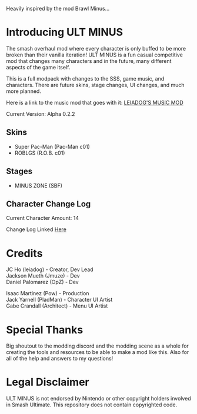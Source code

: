 Heavily inspired by the mod Brawl Minus...

# Introducing ULT MINUS
The smash overhaul mod where every character is only buffed to be more broken than their vanilla iteration! ULT MINUS is a fun casual competitive mod that changes many characters and in the future, many different aspects of the game itself.

This is a full modpack with changes to the SSS, game music, and characters. There are future skins, stage changes, UI changes, and much more planned.

Here is a link to the music mod that goes with it: [LEIADOG'S MUSIC MOD](https://github.com/leiadog11/LEIADOGS-MUSIC-MOD/releases/tag/v1.0)

Current Version: Alpha 0.2.2

## Skins
- Super Pac-Man (Pac-Man c01)
- ROBLGS (R.O.B. c01)

## Stages
- MINUS ZONE (SBF)

## Character Change Log
Current Character Amount: 14

Change Log Linked [Here](https://docs.google.com/document/d/1ljZ57RQu8Xp7I35-QuW9bDr22O7RT_vPG4ErxPwNd8Y/edit?usp=sharing)

# Credits
JC Ho (leiadog) - Creator, Dev Lead\
Jackson Mueth (Jmuze) - Dev\
Daniel Palomarez (OpZ) - Dev

Isaac Martinez (Pow) - Production\
Jack Yarnell (PladMan) - Character UI Artist\
Gabe Crandall (Architect) - Menu UI Artist

# Special Thanks
Big shoutout to the modding discord and the modding scene as a whole for creating the tools and resources to be able to make a mod like this. Also for all of the help and answers to my questions!

# Legal Disclaimer 
ULT MINUS is not endorsed by Nintendo or other copyright holders involved in Smash Ultimate. This repository does not contain copyrighted code.
